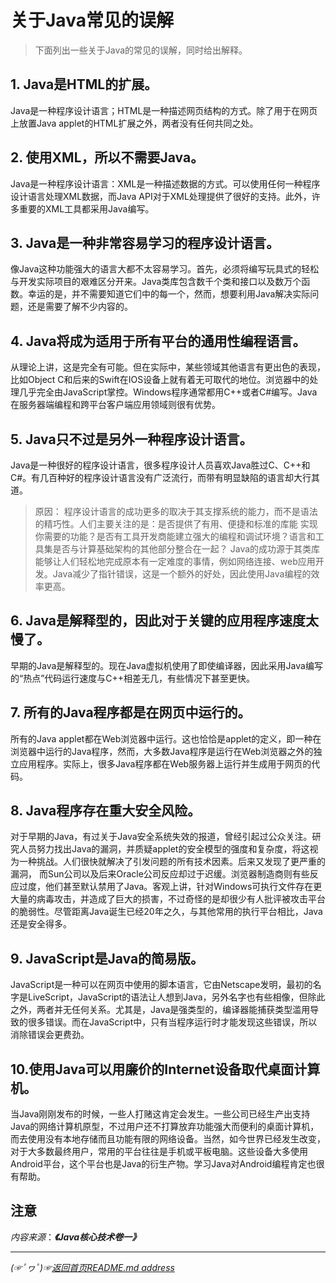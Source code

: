 # 关于Java常见的误解  

> 下面列出一些关于Java的常见的误解，同时给出解释。  

## 1. Java是HTML的扩展。  
Java是一种程序设计语言；HTML是一种描述网页结构的方式。除了用于在网页上放置Java applet的HTML扩展之外，两者没有任何共同之处。  

## 2. 使用XML，所以不需要Java。
Java是一种程序设计语言：XML是一种描述数据的方式。可以使用任何一种程序设计语言处理XML数据，而Java API对于XML处理提供了很好的支持。此外，许多重要的XML工具都采用Java编写。

## 3. Java是一种非常容易学习的程序设计语言。
像Java这种功能强大的语言大都不太容易学习。首先，必须将编写玩具式的轻松与开发实际项目的艰难区分开来。Java类库包含数千个类和接口以及数万个函数。幸运的是，并不需要知道它们中的每一个，然而，想要利用Java解决实际问题，还是需要了解不少内容的。  

## 4. Java将成为适用于所有平台的通用性编程语言。
从理论上讲，这是完全有可能。但在实际中，某些领域其他语言有更出色的表现，比如Object C和后来的Swift在IOS设备上就有着无可取代的地位。浏览器中的处理几乎完全由JavaScript掌控。Windows程序通常都用C++或者C#编写。Java在服务器端编程和跨平台客户端应用领域则很有优势。

## 5. Java只不过是另外一种程序设计语言。
Java是一种很好的程序设计语言，很多程序设计人员喜欢Java胜过C、C++和C#。有几百种好的程序设计语言没有广泛流行，而带有明显缺陷的语言却大行其道。  

> 原因： 程序设计语言的成功更多的取决于其支撑系统的能力，而不是语法的精巧性。人们主要关注的是：是否提供了有用、便捷和标准的库能
> 实现你需要的功能？是否有工具开发商能建立强大的编程和调试环境？语言和工具集是否与计算基础架构的其他部分整合在一起？
> Java的成功源于其类库能够让人们轻松地完成原本有一定难度的事情，例如网络连接、web应用开发。Java减少了指针错误，这是一个额外的好处，因此使用Java编程的效率更高。
## 6. Java是解释型的，因此对于关键的应用程序速度太慢了。
早期的Java是解释型的。现在Java虚拟机使用了即使编译器，因此采用Java编写的“热点”代码运行速度与C++相差无几，有些情况下甚至更快。  

## 7. 所有的Java程序都是在网页中运行的。
所有的Java applet都在Web浏览器中运行。这也恰恰是applet的定义，即一种在浏览器中运行的Java程序，然而，大多数Java程序是运行在Web浏览器之外的独立应用程序。实际上，很多Java程序都在Web服务器上运行并生成用于网页的代码。  

## 8. Java程序存在重大安全风险。
对于早期的Java，有过关于Java安全系统失效的报道，曾经引起过公众关注。研究人员努力找出Java的漏洞，并质疑applet的安全模型的强度和复杂度，将这视为一种挑战。人们很快就解决了引发问题的所有技术因素。后来又发现了更严重的漏洞， 
而Sun公司以及后来Oracle公司反应却过于迟缓。浏览器制造商则有些反应过度，他们甚至默认禁用了Java。客观上讲，针对Windows可执行文件存在更大量的病毒攻击，并造成了巨大的损害，不过奇怪的是却很少有人批评被攻击平台的脆弱性。尽管距离Java诞生已经20年之久，与其他常用的执行平台相比，Java还是安全得多。  

## 9. JavaScript是Java的简易版。  
JavaScript是一种可以在网页中使用的脚本语言，它由Netscape发明，最初的名字是LiveScript，JavaScript的语法让人想到Java，另外名字也有些相像，但除此之外，两者并无任何关系。尤其是，Java是强类型的，编译器能捕获类型滥用导致的很多错误。而在JavaScript中，只有当程序运行时才能发现这些错误，所以消除错误会更费劲。

## 10.使用Java可以用廉价的Internet设备取代桌面计算机。
当Java刚刚发布的时候，一些人打赌这肯定会发生。一些公司已经生产出支持Java的网络计算机原型，不过用户还不打算放弃功能强大而便利的桌面计算机，而去使用没有本地存储而且功能有限的网络设备。当然，如今世界已经发生改变，对于大多数最终用户，常用的平台往往是手机或平板电脑。这些设备大多使用Android平台，这个平台也是Java的衍生产物。学习Java对Android编程肯定也很有帮助。  

## 注意
*内容来源*：***《Java核心技术卷一》***

___________
*(☞ﾟヮﾟ)☞[返回首页README.md address](https://github.com/fredomli/java-standard)*

